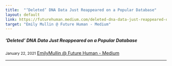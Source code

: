 ```yaml
---
title:  "‘Deleted’ DNA Data Just Reappeared on a Popular Database"
layout: default
link: https://futurehuman.medium.com/deleted-dna-data-just-reappeared-on-a-popular-database-e1f43587f7ec
target: "Emily Mullin @ Future Human - Medium"
---
```


<div class="col s12 m12">
    <div class="icon-block">
        <h5>‘Deleted’ DNA Data Just Reappeared on a Popular Database</h5>
        <small>January 22, 2021</small>
        <a href="https://futurehuman.medium.com/deleted-dna-data-just-reappeared-on-a-popular-database-e1f43587f7ec">EmilyMullin @ Future Human - Medium</a>
        <hr>
    </div>
</div>
